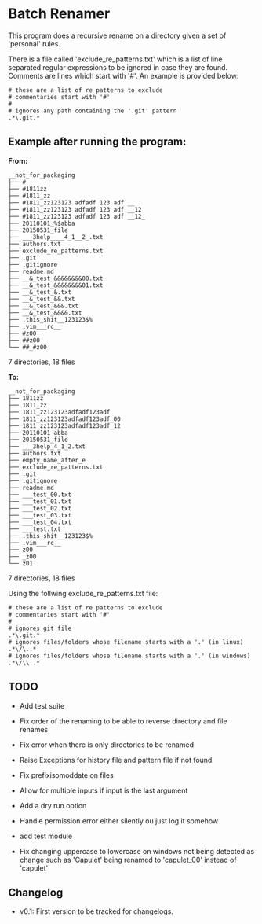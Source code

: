 # Batch Renamer

This program does a recursive rename on a directory given a set of
'personal' rules.

There is a file called 'exclude_re_patterns.txt' which is a list of line
separated regular expressions to be ignored in case they are found. Comments
are lines which start with '#'. An example is provided below:

    # these are a list of re patterns to exclude
    # commentaries start with '#'
    #
    # ignores any path containing the '.git' pattern
    .*\.git.*

## Example after running the program:
__From:__

    __not_for_packaging
    ├── #
    ├── #1811zz
    ├── #1811_zz
    ├── #1811_zz123123 adfadf 123 adf __
    ├── #1811_zz123123 adfadf 123 adf __12
    ├── #1811_zz123123 adfadf 123 adf __12_
    ├── 20110101_%$abba
    ├── 20150531_file
    ├── ___3help____4_1__2_.txt
    ├── authors.txt
    ├── exclude_re_patterns.txt
    ├── .git
    ├── .gitignore
    ├── readme.md
    ├── __&_test_&&&&&&&&00.txt
    ├── __&_test_&&&&&&&&01.txt
    ├── __&_test_&.txt
    ├── __&_test_&&.txt
    ├── __&_test_&&&.txt
    ├── __&_test_&&&&.txt
    ├── .this_shit__123123$%
    ├── .vim___rc__
    ├── #z00
    ├── ##z00
    └── ##_#z00
    
7 directories, 18 files

__To:__

    __not_for_packaging
    ├── 1811zz
    ├── 1811_zz
    ├── 1811_zz123123adfadf123adf
    ├── 1811_zz123123adfadf123adf_00
    ├── 1811_zz123123adfadf123adf_12
    ├── 20110101_abba
    ├── 20150531_file
    ├── ___3help_4_1_2.txt
    ├── authors.txt
    ├── empty_name_after_e
    ├── exclude_re_patterns.txt
    ├── .git
    ├── .gitignore
    ├── readme.md
    ├── ___test_00.txt
    ├── ___test_01.txt
    ├── ___test_02.txt
    ├── ___test_03.txt
    ├── ___test_04.txt
    ├── ___test.txt
    ├── .this_shit__123123$%
    ├── .vim___rc__
    ├── z00
    ├── _z00
    └── z01
    
7 directories, 18 files

Using the follwing exclude_re_patterns.txt file:

	# these are a list of re patterns to exclude
	# commentaries start with '#'
	#
	# ignores git file
	.*\.git.*
	# ignores files/folders whose filename starts with a '.' (in linux)
	.*\/\..*
	# ignores files/folders whose filename starts with a '.' (in windows)
	.*\/\\..*

## TODO

- Add test suite

- Fix order of the renaming to be able to reverse directory and file renames

- Fix error when there is only directories to be renamed

- Raise Exceptions for history file and pattern file if not found

- Fix prefixisomoddate on files

- Allow for multiple inputs if input is the last argument

- Add a dry run option

- Handle permission error either silently ou just log it somehow

- add test module

- Fix changing uppercase to lowercase on windows not being detected as change
  such as 'Capulet' being renamed to 'capulet_00' instead of 'capulet'

## Changelog

- v0.1: First version to be tracked for changelogs.
